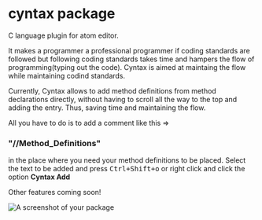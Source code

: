 # cyntax package
C language plugin for atom editor.

It makes a programmer a professional programmer if coding standards are followed but following coding standards takes time and hampers the flow of programming(typing out the code). Cyntax is aimed at maintaing the flow while maintaining codind standards.

Currently, Cyntax allows to add method definitions from method declarations directly, without having to scroll all the way to the top and adding the entry. Thus, saving time and maintaining the flow.

All you have to do is to add a comment like this => <h3><b>"//Method_Definitions"</b></h3> in the place where you need your method definitions to be placed.
Select the text to be added and press <kbd class="platform-windows platform-linux">Ctrl+Shift+o</kbd> or right click and click the option <b>Cyntax Add</b>

Other features coming soon!


![A screenshot of your package](https://f.cloud.github.com/assets/69169/2290250/c35d867a-a017-11e3-86be-cd7c5bf3ff9b.gif)

